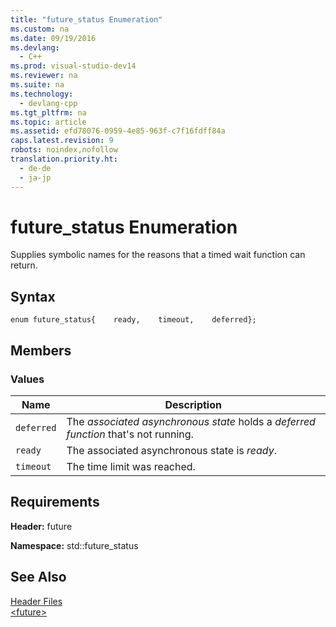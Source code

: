 ```yaml
---
title: "future_status Enumeration"
ms.custom: na
ms.date: 09/19/2016
ms.devlang: 
  - C++
ms.prod: visual-studio-dev14
ms.reviewer: na
ms.suite: na
ms.technology: 
  - devlang-cpp
ms.tgt_pltfrm: na
ms.topic: article
ms.assetid: efd78076-0959-4e85-963f-c7f16fdff84a
caps.latest.revision: 9
robots: noindex,nofollow
translation.priority.ht: 
  - de-de
  - ja-jp
---
```

# future_status Enumeration
Supplies symbolic names for the reasons that a timed wait function can return.  
  
## Syntax  
  
```  
enum future_status{    ready,    timeout,    deferred};  
```  
  
## Members  
  
### Values  
  
|Name|Description|  
|----------|-----------------|  
|`deferred`|The *associated asynchronous state* holds a *deferred function* that's not running.|  
|`ready`|The associated asynchronous state is *ready*.|  
|`timeout`|The time limit was reached.|  
  
## Requirements  
 **Header:** future  
  
 **Namespace:** std::future_status  
  
## See Also  
 [Header Files](../vs140/C---Standard-Library-Header-Files.md)   
 [<future\>](../vs140/-future-.md)